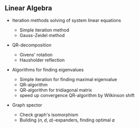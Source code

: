 ## Linear Algebra

- Iteration methods solving of system linear equations
  - Simple iteration method
  - Gauss-Zeidel method

- QR-decomposition
  - Givens' rotation
  - Hausholder reflection

- Algorithms for finding eigenvalues
  - Simple iteration for finding maximal eigenvalue
  - QR-algorithm
  - QR-algorithm for tridiagonal matrix
  - speed up convergence QR-algorithm by Wilkinson shift

- Graph spector
  - Check graph's isomorphism
  - Building (𝑛, 𝑑, 𝛼)-expanders, finding optimal 𝛼

